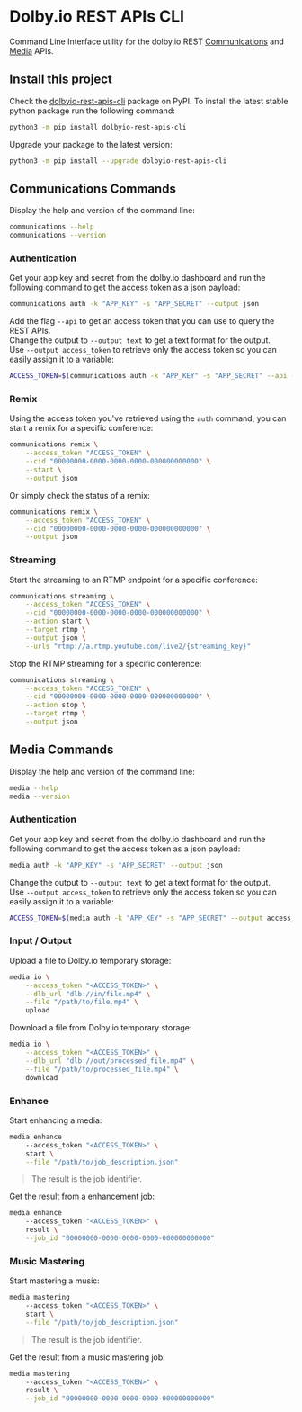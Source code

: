 # Dolby.io REST APIs CLI

Command Line Interface utility for the dolby.io REST [Communications](https://docs.dolby.io/communications-apis/reference/authentication-api) and [Media](https://docs.dolby.io/media-processing/reference/media-enhance-overview) APIs.

## Install this project

Check the [dolbyio-rest-apis-cli](https://pypi.org/project/dolbyio-rest-apis-cli/) package on PyPI. To install the latest stable python package run the following command: 

```bash
python3 -m pip install dolbyio-rest-apis-cli
```

Upgrade your package to the latest version:

```bash
python3 -m pip install --upgrade dolbyio-rest-apis-cli
```

## Communications Commands

Display the help and version of the command line:

```bash
communications --help
communications --version
```

### Authentication

Get your app key and secret from the dolby.io dashboard and run the following command to get the access token as a json payload:

```bash
communications auth -k "APP_KEY" -s "APP_SECRET" --output json
```

Add the flag `--api` to get an access token that you can use to query the REST APIs.  
Change the output to `--output text` to get a text format for the output.  
Use `--output access_token` to retrieve only the access token so you can easily assign it to a variable:

```bash
ACCESS_TOKEN=$(communications auth -k "APP_KEY" -s "APP_SECRET" --api --output access_token 2> /dev/null)
```

### Remix

Using the access token you've retrieved using the `auth` command, you can start a remix for a specific conference:

```bash
communications remix \
    --access_token "ACCESS_TOKEN" \
    --cid "00000000-0000-0000-0000-000000000000" \
    --start \
    --output json
```

Or simply check the status of a remix:

```bash
communications remix \
    --access_token "ACCESS_TOKEN" \
    --cid "00000000-0000-0000-0000-000000000000" \
    --output json
```

### Streaming

Start the streaming to an RTMP endpoint for a specific conference:

```bash
communications streaming \
    --access_token "ACCESS_TOKEN" \
    --cid "00000000-0000-0000-0000-000000000000" \
    --action start \
    --target rtmp \
    --output json \
    --urls "rtmp://a.rtmp.youtube.com/live2/{streaming_key}"
```

Stop the RTMP streaming for a specific conference:

```bash
communications streaming \
    --access_token "ACCESS_TOKEN" \
    --cid "00000000-0000-0000-0000-000000000000" \
    --action stop \
    --target rtmp \
    --output json
```

## Media Commands

Display the help and version of the command line:

```bash
media --help
media --version
```

### Authentication

Get your app key and secret from the dolby.io dashboard and run the following command to get the access token as a json payload:

```bash
media auth -k "APP_KEY" -s "APP_SECRET" --output json
```
  
Change the output to `--output text` to get a text format for the output.  
Use `--output access_token` to retrieve only the access token so you can easily assign it to a variable:

```bash
ACCESS_TOKEN=$(media auth -k "APP_KEY" -s "APP_SECRET" --output access_token 2> /dev/null)
```

### Input / Output

Upload a file to Dolby.io temporary storage:

```bash
media io \
    --access_token "<ACCESS_TOKEN>" \
    --dlb_url "dlb://in/file.mp4" \
    --file "/path/to/file.mp4" \
    upload
```

Download a file from Dolby.io temporary storage:

```bash
media io \
    --access_token "<ACCESS_TOKEN>" \
    --dlb_url "dlb://out/processed_file.mp4" \
    --file "/path/to/processed_file.mp4" \
    download
```

### Enhance

Start enhancing a media:

```bash
media enhance
    --access_token "<ACCESS_TOKEN>" \
    start \
    --file "/path/to/job_description.json"
```

> The result is the job identifier.

Get the result from a enhancement job:

```bash
media enhance
    --access_token "<ACCESS_TOKEN>" \
    result \
    --job_id "00000000-0000-0000-0000-000000000000"
```

### Music Mastering

Start mastering a music:

```bash
media mastering
    --access_token "<ACCESS_TOKEN>" \
    start \
    --file "/path/to/job_description.json"
```

> The result is the job identifier.

Get the result from a music mastering job:

```bash
media mastering
    --access_token "<ACCESS_TOKEN>" \
    result \
    --job_id "00000000-0000-0000-0000-000000000000"
```
